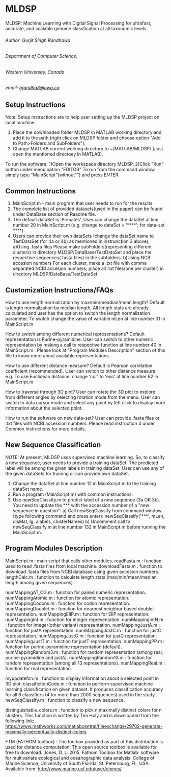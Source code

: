 # MLDSP

MLDSP: Machine Learning with Digital Signal Processing for ultrafast, accurate, and scalable genome classfication at all taxonomic levels

###### Author: Gurjit Singh Randhawa
###### Department of Computer Science,
###### Western University, Canada
###### email: grandha8@uwo.ca



## Setup Instructions

Note: Setup instructions are to help user setting up the MLDSP project on local machine.

1) Place the downloaded folder MLDSP in MATLAB working directory and add it to the path (right click on MLDSP folder and choose option "Add to Path>Folders and SubFolders").
2) Change MATLAB current working directory to ~/MATLAB/MLDSP/ (Just open the mentioned directoey in MATLAB).

To run the software:
1)Open the workspace directory MLDSP.
2)Click "Run" button under menu option "EDITOR"
To run from the command window, simply type "MainScript"(without"") and press ENTER.


## Common Instructions

1) MainScript.m - main program that user needs to run for the results.
2) The complete list of provided datasets(used in the paper) can be found under DataBase section of Readme file.
3) The default dataSet is 'Primates'. User can change the dataSet at line number 20 in MainScript.m (e.g. change to dataSet = '****'; for data-set ****).
4) Users can provide their own dataSets (change the dataSet name to TestDataSet (for 4a or 4b) as mentioned in instrunction 3 above),
a)Using .fasta files
Please make subFolders(representing different clusters) in directory MLDSP/DataBase/TestDataSet and place the respective sequences(.fasta files) in the subfolders.
b)Using NCBI accesion numbers
For each cluster, make a .txt file with comma separated NCBI accesion numbers; place all .txt files(one per cluster) in directory MLDSP/DataBase/TestDataSet.


## Customization Instructions/FAQs

How to use length normalization by max/min/meadian/mean length?
Default is length normalization by median length. All length stats are already calculated and user has the option to switch the length normalization parameter. To switch change the value of variable mLen at line number 31 in MainScript.m


How to switch among different numerical representations?
Default representation is Purine-pyramidine. User can switch to other numeric representation by making a call to respective function at line number 40 in MainScript.m .
Please look at "Program Modules Description" section of this file to know more about available representations.

How to use different distance measure?
Default is Pearson correlation coefficient (recommended). User can switch to other distance measure. e.g. To use Euclidean distance, change 'cor' to 'euc' at line number 62 in MainScript.m

How to traverse through 3D plot?
User can rotate the 3D plot to explore from different angles by selecting rotation mode from the menu. User can switch to data cursor mode and select any point by left click to display more information about the selected point.

How to run the software on new data-set?
User can provide .fasta files or .txt files with NCBI accession numbers. Please read instruction 4 under Common Instructions for more details.

## New Sequence Classification

NOTE:
At present, MLDSP uses supervised machine learning. So, to classify a new sequence, user needs to provide a training dataSet.
The predicted label will be among the given labels in training dataSet. User can use any of the given dataSets for training
 or
can provide own dataSet.
1) Change the dataSet at line number 12 in MainScript.m to the training dataSet name.
2) Run a program (MainScript.m) with common instructions.
3) Use newSeqClassify.m to predict label of a new sequence (3a OR 3b).
You need to update the *** with the accession number of a "new sequence in question":
a) Call newSeqClassify from command window (type following command and press enter):
newSeqClassify('***', mLen, disMat, lg, alabels, clusterNames)
b) Uncomment call to newSeqClassify.m at line number 132 in MainScript.m before running the MainScript.m.

##  Program Modules Description

MainScript.m : main script that calls other modules.
readFasta.m : function used to read .fasta files from local machine.
downloadFasta.m : function to download .fasta files from NCBI database using given accesion numbers.
lengthCalc.m : function to calculate length stats (max/min/mean/median length among given sequences).

numMappingAT_CG.m : function for paired numeric representation.
numMappingAtomic.m : function for atomic representation.
numMappingCodons.m : function for codon representation.
numMappingDoublet.m : function for nearnest neighbor based doublet representation.
numMappingEIIP.m : function for EIIP representation.
numMappingInt.m : function for integer representation.
numMappingIntN.m : function for integer(other variant) representation.
numMappingJustA.m : function for justA representation.
numMappingJustC.m : function for justC representation.
numMappingJustG.m : function for justG representation.
numMappingJustT.m : function for justT representation.
numMappingPP.m : function for purine-pyramidine representation (default).
numMappingRandom3.m : function for random representation (among real, purine-pyramidine and justA).
numMappingRandom13.m : function for random representation (among all 13 representations).
numMappingReal.m : function for real representation.

myupdatefcn.m : function to display information about a selected point in 3D plot.
classifictionCode.m : function to perform supervised machine learning classification on given dataset. It produces classification accuracy for all 6 classifiers (4 for more than 2000 sequences) used in the study.
newSeqClassify.m : function to classify a new sequence.

distinguishable_colors.m : function to pick n maximally distinct colors for n clusters. This function is written by Tim Holy and is downloaded from the following link:
https://www.mathworks.com/matlabcentral/fileexchange/29702-generate-maximally-perceptually-distinct-colors

FTM (FATHOM toolbox) : The toolbox provided as part of this distribution is used for distance computation. This open source toolbox is available for free to download.
Jones, D. L. 2015. Fathom Toolbox for Matlab: software for multivariate ecological and oceanographic data analysis. College of Marine Science, University of South Florida, St. Petersburg, FL, USA. Available from: http://www.marine.usf.edu/user/djones/
